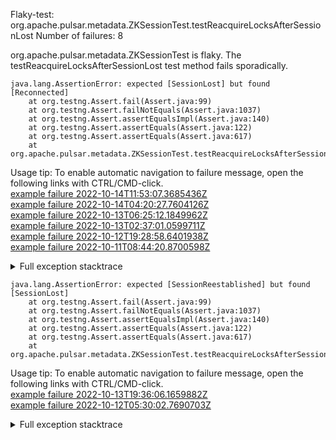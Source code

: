         
Flaky-test: org.apache.pulsar.metadata.ZKSessionTest.testReacquireLocksAfterSessionLost
Number of failures: 8

org.apache.pulsar.metadata.ZKSessionTest is flaky. The testReacquireLocksAfterSessionLost test method fails sporadically.

```
java.lang.AssertionError: expected [SessionLost] but found [Reconnected]
	at org.testng.Assert.fail(Assert.java:99)
	at org.testng.Assert.failNotEquals(Assert.java:1037)
	at org.testng.Assert.assertEqualsImpl(Assert.java:140)
	at org.testng.Assert.assertEquals(Assert.java:122)
	at org.testng.Assert.assertEquals(Assert.java:617)
	at org.apache.pulsar.metadata.ZKSessionTest.testReacquireLocksAfterSessionLost(ZKSessionTest.java:128)
```

Usage tip: To enable automatic navigation to failure message, open the following links with CTRL/CMD-click.  
[example failure 2022-10-14T11:53:07.3685436Z](https://github.com/apache/pulsar/actions/runs/3246419631/jobs/5331115597#step:10:11125)  
[example failure 2022-10-14T04:20:27.7604126Z](https://github.com/apache/pulsar/actions/runs/3247045559/jobs/5326710819#step:10:11130)  
[example failure 2022-10-13T06:25:12.1849962Z](https://github.com/apache/pulsar/actions/runs/3239849060/jobs/5309837384#step:10:611)  
[example failure 2022-10-13T02:37:01.0599711Z](https://github.com/apache/pulsar/actions/runs/3239067525/jobs/5308113178#step:10:617)  
[example failure 2022-10-12T19:28:58.6401938Z](https://github.com/apache/pulsar/actions/runs/3236801769/jobs/5303576455#step:10:11125)  
[example failure 2022-10-11T08:44:20.8700598Z](https://github.com/apache/pulsar/actions/runs/3224852738/jobs/5276757333#step:10:10699)  


<details>
<summary>Full exception stacktrace</summary>
<code><pre>
java.lang.AssertionError: expected [SessionLost] but found [Reconnected]
	at org.testng.Assert.fail(Assert.java:99)
	at org.testng.Assert.failNotEquals(Assert.java:1037)
	at org.testng.Assert.assertEqualsImpl(Assert.java:140)
	at org.testng.Assert.assertEquals(Assert.java:122)
	at org.testng.Assert.assertEquals(Assert.java:617)
	at org.apache.pulsar.metadata.ZKSessionTest.testReacquireLocksAfterSessionLost(ZKSessionTest.java:128)
	at java.base/jdk.internal.reflect.NativeMethodAccessorImpl.invoke0(Native Method)
	at java.base/jdk.internal.reflect.NativeMethodAccessorImpl.invoke(NativeMethodAccessorImpl.java:77)
	at java.base/jdk.internal.reflect.DelegatingMethodAccessorImpl.invoke(DelegatingMethodAccessorImpl.java:43)
	at java.base/java.lang.reflect.Method.invoke(Method.java:568)
	at org.testng.internal.MethodInvocationHelper.invokeMethod(MethodInvocationHelper.java:132)
	at org.testng.internal.InvokeMethodRunnable.runOne(InvokeMethodRunnable.java:45)
	at org.testng.internal.InvokeMethodRunnable.call(InvokeMethodRunnable.java:73)
	at org.testng.internal.InvokeMethodRunnable.call(InvokeMethodRunnable.java:11)
	at java.base/java.util.concurrent.FutureTask.run(FutureTask.java:264)
	at java.base/java.util.concurrent.ThreadPoolExecutor.runWorker(ThreadPoolExecutor.java:1136)
	at java.base/java.util.concurrent.ThreadPoolExecutor$Worker.run(ThreadPoolExecutor.java:635)
	at java.base/java.lang.Thread.run(Thread.java:833)

</pre></code>
</details>

```
java.lang.AssertionError: expected [SessionReestablished] but found [SessionLost]
	at org.testng.Assert.fail(Assert.java:99)
	at org.testng.Assert.failNotEquals(Assert.java:1037)
	at org.testng.Assert.assertEqualsImpl(Assert.java:140)
	at org.testng.Assert.assertEquals(Assert.java:122)
	at org.testng.Assert.assertEquals(Assert.java:617)
	at org.apache.pulsar.metadata.ZKSessionTest.testReacquireLocksAfterSessionLost(ZKSessionTest.java:133)
```

Usage tip: To enable automatic navigation to failure message, open the following links with CTRL/CMD-click.  
[example failure 2022-10-13T19:36:06.1659882Z](https://github.com/apache/pulsar/actions/runs/3244617447/jobs/5321272857#step:10:613)  
[example failure 2022-10-12T05:30:02.7690703Z](https://github.com/apache/pulsar/actions/runs/3224531073/jobs/5292120417#step:10:10701)  


<details>
<summary>Full exception stacktrace</summary>
<code><pre>
java.lang.AssertionError: expected [SessionReestablished] but found [SessionLost]
	at org.testng.Assert.fail(Assert.java:99)
	at org.testng.Assert.failNotEquals(Assert.java:1037)
	at org.testng.Assert.assertEqualsImpl(Assert.java:140)
	at org.testng.Assert.assertEquals(Assert.java:122)
	at org.testng.Assert.assertEquals(Assert.java:617)
	at org.apache.pulsar.metadata.ZKSessionTest.testReacquireLocksAfterSessionLost(ZKSessionTest.java:133)
	at java.base/jdk.internal.reflect.NativeMethodAccessorImpl.invoke0(Native Method)
	at java.base/jdk.internal.reflect.NativeMethodAccessorImpl.invoke(NativeMethodAccessorImpl.java:77)
	at java.base/jdk.internal.reflect.DelegatingMethodAccessorImpl.invoke(DelegatingMethodAccessorImpl.java:43)
	at java.base/java.lang.reflect.Method.invoke(Method.java:568)
	at org.testng.internal.MethodInvocationHelper.invokeMethod(MethodInvocationHelper.java:132)
	at org.testng.internal.InvokeMethodRunnable.runOne(InvokeMethodRunnable.java:45)
	at org.testng.internal.InvokeMethodRunnable.call(InvokeMethodRunnable.java:73)
	at org.testng.internal.InvokeMethodRunnable.call(InvokeMethodRunnable.java:11)
	at java.base/java.util.concurrent.FutureTask.run(FutureTask.java:264)
	at java.base/java.util.concurrent.ThreadPoolExecutor.runWorker(ThreadPoolExecutor.java:1136)
	at java.base/java.util.concurrent.ThreadPoolExecutor$Worker.run(ThreadPoolExecutor.java:635)
	at java.base/java.lang.Thread.run(Thread.java:833)

</pre></code>
</details>


